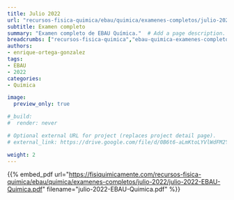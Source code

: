```yaml
---
title: Julio 2022
url: "recursos-fisica-quimica/ebau/quimica/examenes-completos/julio-2022"
subtitle: Examen completo
summary: "Examen completo de EBAU Química."  # Add a page description.
breadcrumbs: ["recursos-fisica-quimica","ebau-quimica-examenes-completos"]
authors:
- enrique-ortega-gonzalez
tags:
- EBAU
- 2022
categories:
- Química

image:
  preview_only: true

#_build:
#  render: never

# Optional external URL for project (replaces project detail page).
# external_link: https://drive.google.com/file/d/0B6t6-aLmKtoLYVlWdFM2Ym5fV28/view

weight: 2
---
```


{{% embed_pdf url="https://fisiquimicamente.com/recursos-fisica-quimica/ebau/quimica/examenes-completos/julio-2022/julio-2022-EBAU-Quimica.pdf" filename="julio-2022-EBAU-Quimica.pdf" %}}